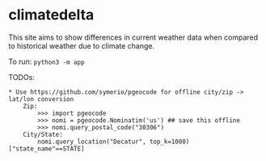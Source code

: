 # climatedelta
This site aims to show differences in current weather data when compared to historical weather due to climate change. 

To run: 
    `python3 -m app`

TODOs:
    
    * Use https://github.com/symerio/pgeocode for offline city/zip -> lat/lon conversion
        Zip: 
            >>> import pgeocode
            >>> nomi = pgeocode.Nominatim('us') ## save this offline
            >>> nomi.query_postal_code("30306")
        City/State:
            nomi.query_location("Decatur", top_k=1000)["state_name"==STATE]

